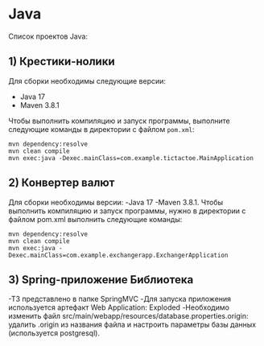 # Java

Список проектов Java:

## **1) Крестики-нолики**

Для сборки необходимы следующие версии:
- Java 17
- Maven 3.8.1

Чтобы выполнить компиляцию и запуск программы, выполните следующие команды в директории с файлом `pom.xml`:

```shell
mvn dependency:resolve
mvn clean compile
mvn exec:java -Dexec.mainClass=com.example.tictactoe.MainApplication
```

## **2) Конвертер валют**
Для сборки необходимы версии: 
-Java 17 
-Maven 3.8.1.
Чтобы выполнить компиляцию и запуск программы, нужно в директории с файлом pom.xml выполнить следующие команды:
```shell
mvn dependency:resolve
mvn clean compile
mvn exec:java -Dexec.mainClass=com.example.exchangerapp.ExchangerApplication
```
## **3) Spring-приложение Библиотека**
-ТЗ представлено в папке SpringMVC
-Для запуска приложения используется артефакт Web Application: Exploded
-Необходимо изменить файл src/main/webapp/resources/database.properties.origin: удалить .origin из названия файла и настроить параметры базы данных (используется postgresql).
